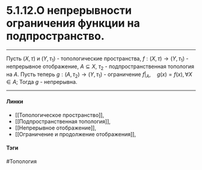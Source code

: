 # 5.1.12.О непрерывности ограничения функции на подпространство.
***
Пусть $(X,\tau)$ и $(Y,\tau_1)$ - топологические пространства, $f:(X,\tau)\rightarrow(Y,\tau_1)$ - непрерывное отображение, $A\subseteq X$, $\tau_2$ - подпространственная топология на $A$. Пусть теперь $g:(A,\tau_2)\rightarrow(Y,\tau_1)$ - ограничение $f|_{A}, \quad g(x)=f(x),\forall X\in A$; Тогда $g$ - непрерывна.
***
#### Линки
- [[Топологическое пространство]],
- [[Подпространственная топология]],
- [[Непрерывное отображение]],
- [[Ограничение и продолжение отображения]],
#### Тэги 
 #Топология